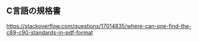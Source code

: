 ## C言語の規格書

https://stackoverflow.com/questions/17014835/where-can-one-find-the-c89-c90-standards-in-pdf-format

